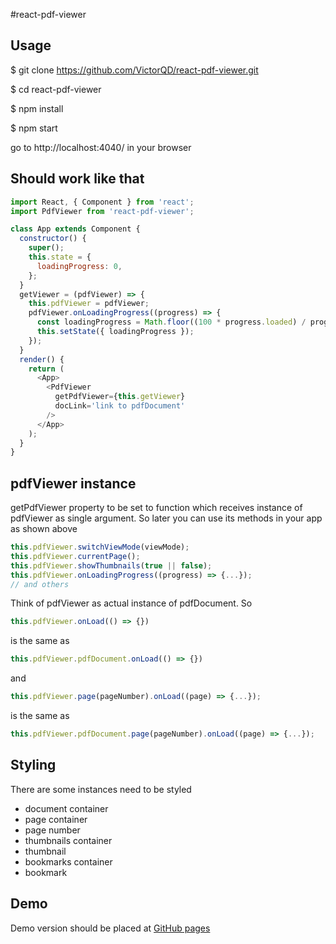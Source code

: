 #react-pdf-viewer

Usage
-----

$ git clone https://github.com/VictorQD/react-pdf-viewer.git

$ cd react-pdf-viewer

$ npm install

$ npm start

go to http://localhost:4040/ in your browser

Should work like that
-----
```js
import React, { Component } from 'react';
import PdfViewer from 'react-pdf-viewer';

class App extends Component {
  constructor() {
    super();
    this.state = {
      loadingProgress: 0,
    };
  }
  getViewer = (pdfViewer) => {
    this.pdfViewer = pdfViewer;
    pdfViewer.onLoadingProgress((progress) => {
      const loadingProgress = Math.floor((100 * progress.loaded) / progress.total);
      this.setState({ loadingProgress });
    });
  }
  render() {
    return (
      <App>
        <PdfViewer
          getPdfViewer={this.getViewer}
          docLink='link to pdfDocument'
        />
      </App>
    );
  }
}
```
pdfViewer instance
-----
getPdfViewer property to be set to function which receives instance of pdfViewer as single argument.
So later you can use its methods in your app as shown above
```js
this.pdfViewer.switchViewMode(viewMode);
this.pdfViewer.currentPage();
this.pdfViewer.showThumbnails(true || false);
this.pdfViewer.onLoadingProgress((progress) => {...});
// and others
```
Think of pdfViewer as actual instance of pdfDocument.
So
```js
this.pdfViewer.onLoad(() => {})
```
is the same as
```js
this.pdfViewer.pdfDocument.onLoad(() => {})
```
and
```js
this.pdfViewer.page(pageNumber).onLoad((page) => {...});
```
is the same as
```js
this.pdfViewer.pdfDocument.page(pageNumber).onLoad((page) => {...});
```
Styling
-----
There are some instances need to be styled
- document container
- page container
- page number
- thumbnails container
- thumbnail
- bookmarks container
- bookmark

Demo
-----
Demo version should be placed at [GitHub pages](https://pages.github.com/)
